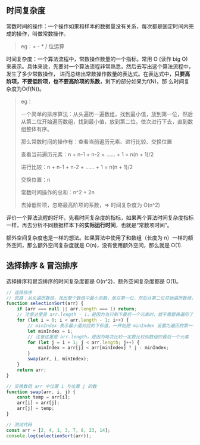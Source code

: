 ## 时间复杂度

常数时间的操作：一个操作如果和样本的数据量没有关系，每次都是固定时间内完成的操作，叫做常数操作。

> eg：+  -  *  /  位运算



时间复杂度：一个算法流程中，常数操作数量的一个指标。常用 O (读作 big O) 来表示。具体来说，先要对一个算法流程非常熟悉，然后去写出这个算法流程中，发生了多少常数操作， 进而总结出常数操作数量的表达式。在表达式中，**只要高阶项，不要低阶项，也不要高阶项的系数**，剩下的部分如果为f(N)，那 么时间复杂度为O(f(N))。

> eg：
>
> 一个简单的排序算法：从头遍历一遍数组，找到最小值，放到第一位，然后从第二位开始遍历数组，找到最小值，放到第二位，依次进行下去，直到数组整体有序。
>
> 那么常数时间的操作有：查看当前遍历元素、进行比较、交换位置
>
> 查看当前遍历元素：n + n-1 + n-2 + …… + 1 = n(n + 1)/2
>
> 进行比较：n + n-1 + n-2 + …… + 1 = n(n + 1)/2
>
> 交换位置：n
>
> 常数时间操作的总和：n^2 + 2n
>
> 去掉低阶项，忽略最高阶项的系数，=> 时间复杂度为 O(n^2)



评价一个算法流程的好坏，先看时间复杂度的指标，如果两个算法时间复杂度指标一样，再去分析不同数据样本下的**实际运行时间**，也就是“常数项时间”。



额外空间复杂度也是一样的想法。如果算法中使用了和数组（长度为 n）一样的额外空间，那么额外空间复杂度就是 O(n)，没有使用额外空间，那么就是 O(1).



## 选择排序 & 冒泡排序



选择排序和冒泡排序的时间复杂度都是 O(n^2)，额外空间复杂度都是 O(1)。

```JavaScript
// 选择排序
// 思路：从头遍历数组，找出整个数组中最小的数，放在第一位，然后从第二位开始遍历数组，找到最小的值，放在第二位，依次进行下去，直到数组整体有序。
function selectionSort(arr) {
    if (arr === null || arr.length === 1) return;
    // 注意这里是 arr.length - 1，是因为当只剩下最后一个元素时，就不需要再遍历了
    for (let i = 0; i < arr.length - 1; i++) {
        // minIndex 表示最小值对应的下标值，一开始把 minIndex 设置为遍历的第一个元素的下标值
        let minIndex = i;
        // 注意这里是 arr.length，是因为每次比较一定要比较到数组的最后一个元素
        for (let j = i + 1; j < arr.length; j++) {
            minIndex = arr[j] < arr[minIndex] ? j : minIndex;
        }
        swap(arr, i, minIndex);
    }
    return arr;
}

// 交换数组 arr 中位置 i 与位置 j 的数
function swap(arr, i, j) {
    const temp = arr[i];
    arr[i] = arr[j];
    arr[j] = temp;
}

// 测试代码
const arr = [2, 4, 1, 3, 7, 8, 23, 14];
console.log(selectionSort(arr));
```

```JavaScript

```



























